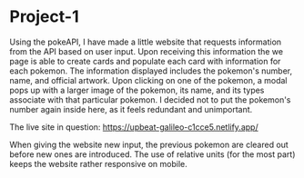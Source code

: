 # Project-1

Using the pokeAPI, I have made a little website that requests information from the API based on user input. 
Upon receiving this information the we page is able to create cards and populate each card with information for each pokemon. 
The information displayed includes the pokemon's number, name, and official artwork.
Upon clicking on one of the pokemon, a modal pops up with a larger image of the pokemon, its name, and its types associate with that particular pokemon. 
I decided not to put the pokemon's number again inside here, as it feels redundant and unimportant. 


The live site in question: https://upbeat-galileo-c1cce5.netlify.app/


When giving the website new input, the previous pokemon are cleared out before new ones are introduced.
The use of relative units (for the most part) keeps the website rather responsive on mobile. 
